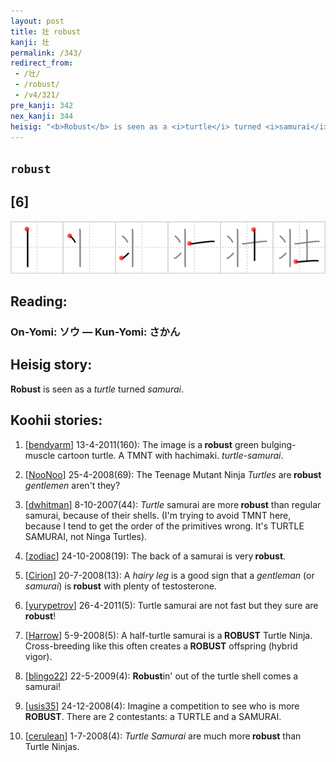 ```yaml
---
layout: post
title: 壮 robust
kanji: 壮
permalink: /343/
redirect_from:
 - /壮/
 - /robust/
 - /v4/321/
pre_kanji: 342
nex_kanji: 344
heisig: "<b>Robust</b> is seen as a <i>turtle</i> turned <i>samurai</i>."
---
```


## `robust`

## [6]

<div class="stroke"><img src="../images/E5A3AE.png" /></div>

## Reading:

### On-Yomi: ソウ &mdash; Kun-Yomi: さかん

## Heisig story:

<b>Robust</b> is seen as a <i>turtle</i> turned <i>samurai</i>.

## Koohii stories:

1) [<a href="http://kanji.koohii.com/profile/bendyarm">bendyarm</a>] 13-4-2011(160): The image is a<strong> robust</strong> green bulging-muscle cartoon turtle. A TMNT with hachimaki. <em>turtle</em>-<em>samurai</em>.

2) [<a href="http://kanji.koohii.com/profile/NooNoo">NooNoo</a>] 25-4-2008(69): The Teenage Mutant Ninja <em>Turtles</em> are<strong> robust</strong> <em>gentlemen</em> aren&#039;t they?

3) [<a href="http://kanji.koohii.com/profile/dwhitman">dwhitman</a>] 8-10-2007(44): <em>Turtle</em> samurai are more<strong> robust</strong> than regular samurai, because of their shells. (I&#039;m trying to avoid TMNT here, because I tend to get the order of the primitives wrong. It&#039;s TURTLE SAMURAI, not Ninga Turtles).

4) [<a href="http://kanji.koohii.com/profile/zodiac">zodiac</a>] 24-10-2008(19): The back of a samurai is very<strong> robust</strong>.

5) [<a href="http://kanji.koohii.com/profile/Cirion">Cirion</a>] 20-7-2008(13): A <em>hairy leg</em> is a good sign that a <em>gentleman</em> (or <em>samurai</em>) is<strong> robust</strong> with plenty of testosterone.

6) [<a href="http://kanji.koohii.com/profile/yurypetrov">yurypetrov</a>] 26-4-2011(5): Turtle samurai are not fast but they sure are<strong> robust</strong>!

7) [<a href="http://kanji.koohii.com/profile/Harrow">Harrow</a>] 5-9-2008(5): A half-turtle samurai is a<strong> ROBUST</strong> Turtle Ninja. Cross-breeding like this often creates a<strong> ROBUST</strong> offspring (hybrid vigor).

8) [<a href="http://kanji.koohii.com/profile/blingo22">blingo22</a>] 22-5-2009(4): <strong>Robust</strong>in&#039; out of the turtle shell comes a samurai!

9) [<a href="http://kanji.koohii.com/profile/usis35">usis35</a>] 24-12-2008(4): Imagine a competition to see who is more<strong> ROBUST</strong>. There are 2 contestants: a TURTLE and a SAMURAI.

10) [<a href="http://kanji.koohii.com/profile/cerulean">cerulean</a>] 1-7-2008(4): <em>Turtle Samurai</em> are much more<strong> robust</strong> than Turtle Ninjas.
